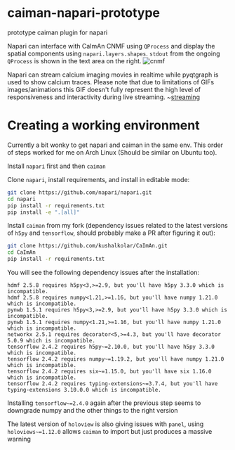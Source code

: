 # caiman-napari-prototype
prototype caiman plugin for napari

Napari can interface with CaImAn CNMF using `QProcess` and display the spatial components using `napari.layers.shapes`. `stdout` from the ongoing `QProcess` is shown in the text area on the right.
![cnmf](./screenshots/cnmf_prototype.gif)

Napari can stream calcium imaging movies in realtime while pyqtgraph is used to show calcium traces. Please note that due to limitations of GIFs images/animations this GIF doesn't fully represent the high level of responsiveness and interactivity during live streaming.
~[streaming](./screenshots/napari_streaming.gif)

# Creating a working environment
Currently a bit wonky to get napari and caiman in the same env. This order of steps worked for me on Arch Linux (Should be similar on Ubuntu too).

Install `napari` first and then `caiman`

Clone `napari`, install requirements, and install in editable mode:

```bash
git clone https://github.com/napari/napari.git
cd napari
pip install -r requirements.txt
pip install -e ".[all]"

```

Install `caiman` from my fork (dependency issues related to the latest versions of `h5py` and `tensorflow`, should probably make a PR after figuring it out):

```bash
git clone https://github.com/kushalkolar/CaImAn.git
cd CaImAn
pip install -r requirements.txt
```

You will see the following dependency issues after the installation:

```
hdmf 2.5.8 requires h5py<3,>=2.9, but you'll have h5py 3.3.0 which is incompatible.
hdmf 2.5.8 requires numpy<1.21,>=1.16, but you'll have numpy 1.21.0 which is incompatible.
pynwb 1.5.1 requires h5py<3,>=2.9, but you'll have h5py 3.3.0 which is incompatible.
pynwb 1.5.1 requires numpy<1.21,>=1.16, but you'll have numpy 1.21.0 which is incompatible.
networkx 2.5.1 requires decorator<5,>=4.3, but you'll have decorator 5.0.9 which is incompatible.
tensorflow 2.4.2 requires h5py~=2.10.0, but you'll have h5py 3.3.0 which is incompatible.
tensorflow 2.4.2 requires numpy~=1.19.2, but you'll have numpy 1.21.0 which is incompatible.
tensorflow 2.4.2 requires six~=1.15.0, but you'll have six 1.16.0 which is incompatible.
tensorflow 2.4.2 requires typing-extensions~=3.7.4, but you'll have typing-extensions 3.10.0.0 which is incompatible.
```

Installing `tensorflow~=2.4.0` again after the previous step seems to downgrade numpy and the other things to the right version

The latest version of `holoview` is also giving issues with `panel`, using `holoviews~=1.12.0` allows `caiman` to import but just produces a massive warning
